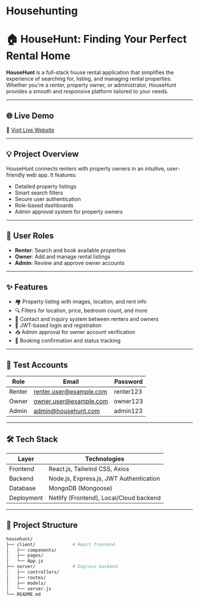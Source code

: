 # Househunting
# 🏠 HouseHunt: Finding Your Perfect Rental Home

**HouseHunt** is a full-stack house rental application that simplifies the experience of searching for, listing, and managing rental properties. Whether you're a renter, property owner, or administrator, HouseHunt provides a smooth and responsive platform tailored to your needs.

---

## 🌐 Live Demo

🔗 [Visit Live Website](https://lustrous-rugelach-aa4d9b.netlify.app)

---

## 💡 Project Overview

HouseHunt connects renters with property owners in an intuitive, user-friendly web app. It features:

- Detailed property listings
- Smart search filters
- Secure user authentication
- Role-based dashboards
- Admin approval system for property owners

---

## 👥 User Roles

- **Renter**: Search and book available properties
- **Owner**: Add and manage rental listings
- **Admin**: Review and approve owner accounts

---

## ✨ Features

- 🏘️ Property listing with images, location, and rent info
- 🔍 Filters for location, price, bedroom count, and more
- 📩 Contact and inquiry system between renters and owners
- 🔐 JWT-based login and registration
- 📥 Admin approval for owner account verification
- 📅 Booking confirmation and status tracking

---

## 🧪 Test Accounts

| Role   | Email                        | Password   |
|--------|------------------------------|------------|
| Renter | renter.user@example.com      | renter123  |
| Owner  | owner.user@example.com       | owner123   |
| Admin  | admin@househunt.com          | admin123   |

---

## 🛠️ Tech Stack

| Layer        | Technologies                                  |
|--------------|-----------------------------------------------|
| Frontend     | React.js, Tailwind CSS, Axios                 |
| Backend      | Node.js, Express.js, JWT Authentication       |
| Database     | MongoDB (Mongoose)                            |
| Deployment   | Netlify (Frontend), Local/Cloud backend       |

---

## 📂 Project Structure

```bash
househunt/
├── client/              # React frontend
│   ├── components/
│   ├── pages/
│   └── App.js
├── server/              # Express backend
│   ├── controllers/
│   ├── routes/
│   ├── models/
│   └── server.js
└── README.md
